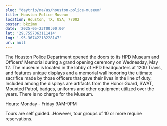```yaml
---
slug: "daytrip/na/us/houston-police-museum"
title: Houston Police Museum
location: Houston, TX, USA, 77002
poster: bkzimm
date: '2025-05-23T00:00:00'
lat: '29.7557063111414'
lng: '-95.36742218228147'
url: null
---
```


The Houston Police Department opened the doors to its HPD Museum and Officers’ Memorial during a grand opening ceremony on Wednesday, May 12. The museum is located in the lobby of HPD headquarters at 1200 Travis, and features unique displays and a memorial wall honoring the ultimate sacrifice made by those officers that gave their lives in the line of duty.   Included among the displays are artifacts from the Honor Guard, SWAT, Mounted Patrol, badges, uniforms and other equipment utilized over the years.  There is no charge for the Museum.  

Hours: Monday - Friday 9AM-9PM

Tours are self guided...However, tour groups of 10 or more require reservations.
